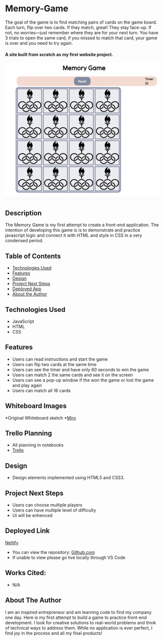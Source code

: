 # Memory-Game
The goal of the game is to find matching pairs of cards on the game board. Each turn, flip over two cards. If they match, great! They stay face-up. If not, no worries—just remember where they are for your next turn. You have 3 trials to open the same card, if you missed to match that card, your game is over and you need to try again. 

#### A site built from scratch as my first website project.
<img src="./Img_library/Game.png" alt="Game Screen"/>

## Description
The Memory Game is my first attempt to create a front-end application. The intention of developing this game is is to demonstrate and practice javascript logic and connect it with HTML and style in CSS in a very condensed period. 

## Table of Contents
* [Technologies Used](#technologiesused)
* [Features](#features)
* [Design](#design)
* [Project Next Steps](#nextsteps)
* [Deployed App](#deployment)
* [About the Author](#author)

## <a name="technologiesused"></a>Technologies Used
* JavaScript
* HTML
* CSS


## Features
* Users can read instructions and start the game
* Users can flip two cards at the same time
* Users can see the timer and have only 60 seconds to win the game
* Users can match 2 the same cards and see it on the screen 
* Users can see a pop-up window if the won the game or lost the game and play again 
* Users can match all 16 cards
  
## Whiteboard Images
*Original Whiteboard sketch
*[Miro](https://miro.com/app/board/uXjVNdX8i8M=/)

## Trello Planning
* All planning in notebooks
* [Trello](https://trello.com/b/MkTwlDZ3/project-1)

## <a name="design"></a>Design
* Design elements implemented using HTML5 and CSS3. 


## <a name="nextsteps"></a>Project Next Steps
* Users can choose multiple players
* Users can have multiple level of difficulty
* UI will be enhenced

## <a name="deployment"></a>Deployed Link
[Netlify](https://thejoospod.netlify.app)

* You can view the repository:
[Github.com](https://github.com/Gr8ness21/joosPodcast)
* If unable to view please go live locally through VS Code
    
## Works Cited:
* N/A


## <a name="author"></a>About The Author
I am an inspired entrepreneur and am learning code to find my company one day. Here is my first attempt to build a game to practice front-end development. I look for creative solutions to real-world problems and think of technical ways to address them. While no application is ever perfect, I find joy in the process and all my final products!
